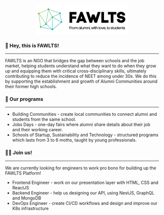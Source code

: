 <p align="center">
  <img width="60%" src="https://github.com/fawlts/.github/blob/main/profile/img/logo-extended-black.png">
</p>



### 👋 Hey, this is FAWLTS!
-----
FAWLTS is an NGO that bridges the gap between schools and the job market, helping students understand what they want to do when they grow up and equipping them with critical cross-disciplinary skills, ultimately contributing to reduce the incidence of NEET among under 30s. We do this by supporting the establishment and growth of Alumni Communities around their former high schools.


### 🍿 Our programs
-----
* Building Communities - create local communities to connect alumni and students from the same school.
* Jobs Days - one-day fairs where alumni share details about their job and their working career.
* Schools of Startup, Sustainability and Technology - structured programs which lasts from 3 to 6 moths, taught by young professionals.


### 👩‍💻 Join us!
-----
We are currently looking for engineers to work pro bono for building up the FAWLTS Platform!

* Frontend Engineer - work on our presentation layer with HTML, CSS and ReactJS
* Backend Engineer - help us designing our API, using NestJS, GraphQL and MongoDB
* DevOps Engineer - create CI/CD workflows and design and improve our K8s infrastructure
